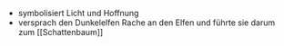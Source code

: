 - symbolisiert Licht und Hoffnung
- versprach den Dunkelelfen Rache an den Elfen und führte sie darum zum [[Schattenbaum]]
